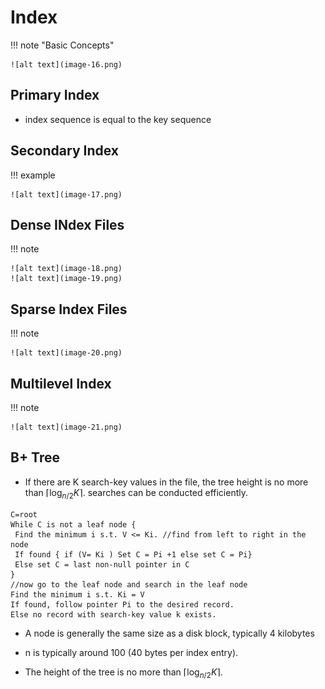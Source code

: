 # Index

!!! note "Basic Concepts"

    ![alt text](image-16.png)



## Primary Index

* index sequence is equal to the key sequence

## Secondary Index

!!! example

    ![alt text](image-17.png)
    


## Dense INdex Files

!!! note

    ![alt text](image-18.png)
    ![alt text](image-19.png)

## Sparse Index Files

!!! note

    ![alt text](image-20.png)


## Multilevel Index

!!! note

    ![alt text](image-21.png)


## B+ Tree

* If there are K search-key values in the file, the tree height is no more than $\lceil \log_{n/2} K \rceil$.
searches can be conducted efficiently.

```less
C=root
While C is not a leaf node {
 Find the minimum i s.t. V <= Ki. //find from left to right in the node
 If found { if (V= Ki ) Set C = Pi +1 else set C = Pi} 
 Else set C = last non-null pointer in C
}
//now go to the leaf node and search in the leaf node
Find the minimum i s.t. Ki = V
If found, follow pointer Pi to the desired record.
Else no record with search-key value k exists.
```

* A node is generally the same size as a disk block, typically 4 kilobytes

* n is typically around 100 (40 bytes per index entry).

* The height of the tree is no more than $\lceil \log_{n/2} K \rceil$.






    

